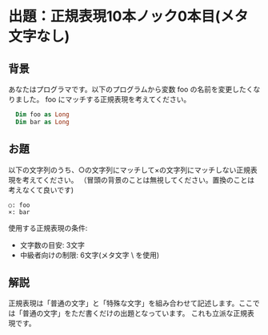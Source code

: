 # 出題：正規表現10本ノック0本目(メタ文字なし)

## 背景

あなたはプログラマです。以下のプログラムから変数 foo の名前を変更したくなりました。
foo にマッチする正規表現を考えてください。

```vb
  Dim foo as Long
  Dim bar as Long
```

## お題
以下の文字列のうち、○の文字列にマッチして×の文字列にマッチしない正規表現を考えてください。
（冒頭の背景のことは無視してください。置換のことは考えなくて良いです)

    ○: foo
    ×: bar

使用する正規表現の条件:
  * 文字数の目安: 3文字  <!-- foo -->
  * 中級者向けの制限: 6文字(メタ文字 \ を使用) <!-- \f\o\o -->

## 解説

正規表現は「普通の文字」と「特殊な文字」を組み合わせて記述します。ここでは「普通の文字」をただ書くだけの出題となっています。
これも立派な正規表現です。
